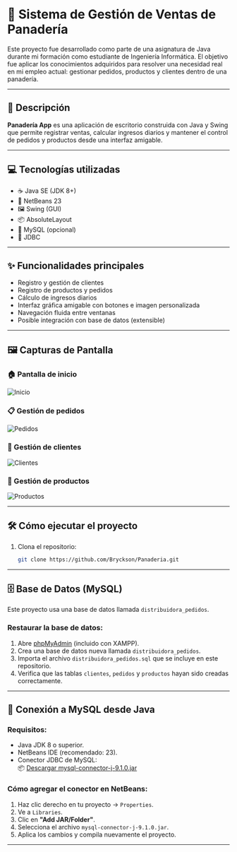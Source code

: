 # 🥖 Sistema de Gestión de Ventas de Panadería

Este proyecto fue desarrollado como parte de una asignatura de Java durante mi formación como estudiante de Ingeniería Informática. 
El objetivo fue aplicar los conocimientos adquiridos para resolver una necesidad real en mi empleo actual: gestionar pedidos, productos y clientes dentro de una panadería.

---

## 📌 Descripción

**Panadería App** es una aplicación de escritorio construida con Java y Swing que permite registrar ventas, calcular ingresos diarios y mantener el control de pedidos y productos desde una interfaz amigable.

---

## 💻 Tecnologías utilizadas

- ☕ Java SE (JDK 8+)
- 🧰 NetBeans 23
- 🖼️ Swing (GUI)
- 📦 AbsoluteLayout
- 🐬 MySQL (opcional)
- 🔗 JDBC

---

## ✨ Funcionalidades principales

- Registro y gestión de clientes
- Registro de productos y pedidos
- Cálculo de ingresos diarios
- Interfaz gráfica amigable con botones e imagen personalizada
- Navegación fluida entre ventanas
- Posible integración con base de datos (extensible)

---

## 🖼️ Capturas de Pantalla

### 🏠 Pantalla de inicio
![Inicio](screenshots/Inicio.jpg)

### 📋 Gestión de pedidos
![Pedidos](screenshots/Pedido.jpg)

### 👥 Gestión de clientes
![Clientes](screenshots/Cliente.jpg)

### 🍞 Gestión de productos
![Productos](screenshots/Producto.jpg)


---

## 🛠️ Cómo ejecutar el proyecto

1. Clona el repositorio:
   ```bash
   git clone https://github.com/Bryckson/Panaderia.git
---

## 🗄️ Base de Datos (MySQL)

Este proyecto usa una base de datos llamada `distribuidora_pedidos`.

### Restaurar la base de datos:

1. Abre [phpMyAdmin](http://localhost/phpmyadmin/) (incluido con XAMPP).
2. Crea una base de datos nueva llamada `distribuidora_pedidos`.
3. Importa el archivo `distribuidora_pedidos.sql` que se incluye en este repositorio.
4. Verifica que las tablas `clientes`, `pedidos` y `productos` hayan sido creadas correctamente.

---

## 🔌 Conexión a MySQL desde Java

### Requisitos:

- Java JDK 8 o superior.
- NetBeans IDE (recomendado: 23).
- Conector JDBC de MySQL:  
  📦 [Descargar mysql-connector-j-9.1.0.jar](https://dev.mysql.com/downloads/connector/j/)

### Cómo agregar el conector en NetBeans:

1. Haz clic derecho en tu proyecto → `Properties`.
2. Ve a `Libraries`.
3. Clic en **"Add JAR/Folder"**.
4. Selecciona el archivo `mysql-connector-j-9.1.0.jar`.
5. Aplica los cambios y compila nuevamente el proyecto.

---


